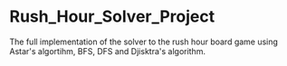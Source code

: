 # Rush_Hour_Solver_Project

The full implementation of the solver to the rush hour board game using Astar's algortihm, BFS, DFS and Djisktra's algorithm.
